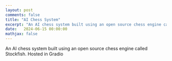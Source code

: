 ```yaml
---
layout: post
comments: false
title: "AI Chess System"
excerpt: "An AI chess system built using an open source chess engine called Stockfish. Hosted in Gradio."
date:   2024-06-15 00:00:00
mathjax: false
---
```


An AI chess system built using an open source chess engine called Stockfish. Hosted in Gradio